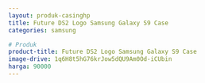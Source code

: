 ```yaml
---
layout: produk-casinghp
title: Future DS2 Logo Samsung Galaxy S9 Case
categories: samsung

# Produk
product-title: Future DS2 Logo Samsung Galaxy S9 Case
image-drive: 1q6H8t5hG76krJow5dQU9Am0Od-iCUbin
harga: 90000
---
```

